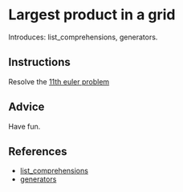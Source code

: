# Largest product in a grid

Introduces: list_comprehensions, generators.

## Instructions

Resolve the [11th euler problem](https://projecteuler.net/problem=11)

## Advice

Have fun.

## References
 - [list_comprehensions](https://docs.python.org/3/tutorial/datastructures.html#list-comprehensions)
 - [generators](https://wiki.python.org/moin/Generators)
